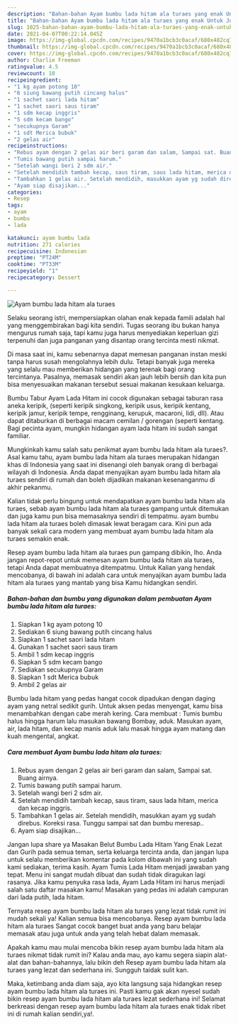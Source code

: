 ```yaml
---
description: "Bahan-bahan Ayam bumbu lada hitam ala turaes yang enak Untuk Jualan"
title: "Bahan-bahan Ayam bumbu lada hitam ala turaes yang enak Untuk Jualan"
slug: 1025-bahan-bahan-ayam-bumbu-lada-hitam-ala-turaes-yang-enak-untuk-jualan
date: 2021-04-07T00:22:14.045Z
image: https://img-global.cpcdn.com/recipes/9470a1bcb3c0acaf/680x482cq70/ayam-bumbu-lada-hitam-ala-turaes-foto-resep-utama.jpg
thumbnail: https://img-global.cpcdn.com/recipes/9470a1bcb3c0acaf/680x482cq70/ayam-bumbu-lada-hitam-ala-turaes-foto-resep-utama.jpg
cover: https://img-global.cpcdn.com/recipes/9470a1bcb3c0acaf/680x482cq70/ayam-bumbu-lada-hitam-ala-turaes-foto-resep-utama.jpg
author: Charlie Freeman
ratingvalue: 4.5
reviewcount: 10
recipeingredient:
- "1 kg ayam potong 10"
- "6 siung bawang putih cincang halus"
- "1 sachet saori lada hitam"
- "1 sachet saori saus tiram"
- "1 sdm kecap inggris"
- "5 sdm kecam bango"
- "secukupnya Garam"
- "1 sdt Merica bubuk"
- "2 gelas air"
recipeinstructions:
- "Rebus ayam dengan 2 gelas air beri garam dan salam, Sampai sat. Buang airnya."
- "Tumis bawang putih sampai harum."
- "Setelah wangi beri 2 sdm air."
- "Setelah mendidih tambah kecap, saus tiram, saus lada hitam, merica dan kecap inggris."
- "Tambahkan 1 gelas air. Setelah mendidih, masukkan ayam yg sudah direbus. Koreksi rasa. Tunggu sampai sat dan bumbu meresap.."
- "Ayam siap disajikan..."
categories:
- Resep
tags:
- ayam
- bumbu
- lada

katakunci: ayam bumbu lada 
nutrition: 271 calories
recipecuisine: Indonesian
preptime: "PT24M"
cooktime: "PT33M"
recipeyield: "1"
recipecategory: Dessert

---
```



![Ayam bumbu lada hitam ala turaes](https://img-global.cpcdn.com/recipes/9470a1bcb3c0acaf/680x482cq70/ayam-bumbu-lada-hitam-ala-turaes-foto-resep-utama.jpg)

Selaku seorang istri, mempersiapkan olahan enak kepada famili adalah hal yang menggembirakan bagi kita sendiri. Tugas seorang ibu bukan hanya mengurus rumah saja, tapi kamu juga harus menyediakan keperluan gizi terpenuhi dan juga panganan yang disantap orang tercinta mesti nikmat.

Di masa  saat ini, kamu sebenarnya dapat memesan panganan instan meski tanpa harus susah mengolahnya lebih dulu. Tetapi banyak juga mereka yang selalu mau memberikan hidangan yang terenak bagi orang tercintanya. Pasalnya, memasak sendiri akan jauh lebih bersih dan kita pun bisa menyesuaikan makanan tersebut sesuai makanan kesukaan keluarga. 

Bumbu Tabur Ayam Lada Hitam ini cocok digunakan sebagai taburan rasa aneka keripik, (seperti keripik singkong, keripik usus, keripik kentang, keripik jamur, keripik tempe, rengginang, kerupuk, macaroni, lidi, dll). Atau dapat ditaburkan di berbagai macam cemilan / gorengan (seperti kentang. Bagi pecinta ayam, mungkin hidangan ayam lada hitam ini sudah sangat familiar.

Mungkinkah kamu salah satu penikmat ayam bumbu lada hitam ala turaes?. Asal kamu tahu, ayam bumbu lada hitam ala turaes merupakan hidangan khas di Indonesia yang saat ini disenangi oleh banyak orang di berbagai wilayah di Indonesia. Anda dapat menyajikan ayam bumbu lada hitam ala turaes sendiri di rumah dan boleh dijadikan makanan kesenanganmu di akhir pekanmu.

Kalian tidak perlu bingung untuk mendapatkan ayam bumbu lada hitam ala turaes, sebab ayam bumbu lada hitam ala turaes gampang untuk ditemukan dan juga kamu pun bisa memasaknya sendiri di tempatmu. ayam bumbu lada hitam ala turaes boleh dimasak lewat beragam cara. Kini pun ada banyak sekali cara modern yang membuat ayam bumbu lada hitam ala turaes semakin enak.

Resep ayam bumbu lada hitam ala turaes pun gampang dibikin, lho. Anda jangan repot-repot untuk memesan ayam bumbu lada hitam ala turaes, tetapi Anda dapat membuatnya ditempatmu. Untuk Kalian yang hendak mencobanya, di bawah ini adalah cara untuk menyajikan ayam bumbu lada hitam ala turaes yang mantab yang bisa Kamu hidangkan sendiri.

<!--inarticleads1-->

##### Bahan-bahan dan bumbu yang digunakan dalam pembuatan Ayam bumbu lada hitam ala turaes:

1. Siapkan 1 kg ayam potong 10
1. Sediakan 6 siung bawang putih cincang halus
1. Siapkan 1 sachet saori lada hitam
1. Gunakan 1 sachet saori saus tiram
1. Ambil 1 sdm kecap inggris
1. Siapkan 5 sdm kecam bango
1. Sediakan secukupnya Garam
1. Siapkan 1 sdt Merica bubuk
1. Ambil 2 gelas air


Bumbu lada hitam yang pedas hangat cocok dipadukan dengan daging ayam yang netral sedikit gurih. Untuk aksen pedas menyengat, kamu bisa menambahkan dengan cabe merah kering. Cara membuat : Tumis bumbu halus hingga harum lalu masukan bawang Bombay, aduk. Masukan ayam, air, lada hitam, dan kecap manis aduk lalu masak hingga ayam matang dan kuah mengental, angkat. 

<!--inarticleads2-->

##### Cara membuat Ayam bumbu lada hitam ala turaes:

1. Rebus ayam dengan 2 gelas air beri garam dan salam, Sampai sat. Buang airnya.
1. Tumis bawang putih sampai harum.
1. Setelah wangi beri 2 sdm air.
1. Setelah mendidih tambah kecap, saus tiram, saus lada hitam, merica dan kecap inggris.
1. Tambahkan 1 gelas air. Setelah mendidih, masukkan ayam yg sudah direbus. Koreksi rasa. Tunggu sampai sat dan bumbu meresap..
1. Ayam siap disajikan...


Jangan lupa share ya Masakan Belut Bumbu Lada Hitam Yang Enak Lezat dan Gurih pada semua teman, serta keluarga tercinta anda, dan jangan lupa untuk selalu memberikan komentar pada kolom dibawah ini yang sudah kami sediakan, terima kasih. Ayam Tumis Lada Hitam menjadi jawaban yang tepat. Menu ini sangat mudah dibuat dan sudah tidak diragukan lagi rasanya. Jika kamu penyuka rasa lada, Ayam Lada Hitam ini harus menjadi salah satu daftar masakan kamu! Masakan yang pedas ini adalah campuran dari lada putih, lada hitam. 

Ternyata resep ayam bumbu lada hitam ala turaes yang lezat tidak rumit ini mudah sekali ya! Kalian semua bisa mencobanya. Resep ayam bumbu lada hitam ala turaes Sangat cocok banget buat anda yang baru belajar memasak atau juga untuk anda yang telah hebat dalam memasak.

Apakah kamu mau mulai mencoba bikin resep ayam bumbu lada hitam ala turaes nikmat tidak rumit ini? Kalau anda mau, ayo kamu segera siapin alat-alat dan bahan-bahannya, lalu bikin deh Resep ayam bumbu lada hitam ala turaes yang lezat dan sederhana ini. Sungguh taidak sulit kan. 

Maka, ketimbang anda diam saja, ayo kita langsung saja hidangkan resep ayam bumbu lada hitam ala turaes ini. Pasti kamu gak akan nyesel sudah bikin resep ayam bumbu lada hitam ala turaes lezat sederhana ini! Selamat berkreasi dengan resep ayam bumbu lada hitam ala turaes enak tidak ribet ini di rumah kalian sendiri,ya!.

